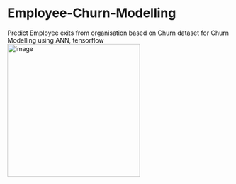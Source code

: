 # Employee-Churn-Modelling
Predict Employee exits from organisation based on Churn dataset for Churn Modelling using ANN, tensorflow
<img width="299" alt="image" src="https://github.com/user-attachments/assets/b9f8c20d-343b-45f2-a5fc-1a6ed7d934a5" />
